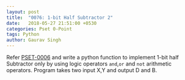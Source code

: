 ```yaml
---
layout: post
title:  "0076: 1-bit Half Subtractor 2"
date:   2018-05-27 21:51:00 +0530
categories: Pset 0-Point
tags: Python
author: Gaurav Singh
---
```


Refer [PSET-0006](sub/pset-0076) and write a python function to implement 1-bit half Subtractor only by using logic operators `and`,`or` and `not` arithmetic operators. Program takes two input X,Y and output D and B.
